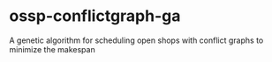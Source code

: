 # ossp-conflictgraph-ga
A genetic algorithm for scheduling open shops with conflict graphs to minimize the makespan
